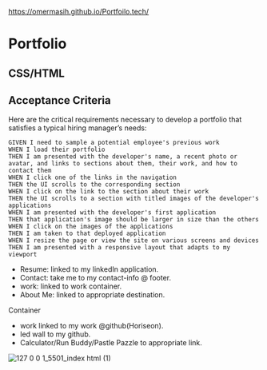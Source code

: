 https://omermasih.github.io/Portfoilo.tech/

# Portfolio

## CSS/HTML

## Acceptance Criteria

Here are the critical requirements necessary to develop a portfolio that satisfies a typical hiring manager’s needs:

```
GIVEN I need to sample a potential employee's previous work
WHEN I load their portfolio
THEN I am presented with the developer's name, a recent photo or avatar, and links to sections about them, their work, and how to contact them
WHEN I click one of the links in the navigation
THEN the UI scrolls to the corresponding section
WHEN I click on the link to the section about their work
THEN the UI scrolls to a section with titled images of the developer's applications
WHEN I am presented with the developer's first application
THEN that application's image should be larger in size than the others
WHEN I click on the images of the applications
THEN I am taken to that deployed application
WHEN I resize the page or view the site on various screens and devices
THEN I am presented with a responsive layout that adapts to my viewport
```

* Resume: linked to my linkedIn application.
* Contact: take me to my contact-info @ footer.
* work: linked to work container.
* About Me: linked to appropriate destination.

Container
* work linked to my work @github(Horiseon).
* led wall to my github.
* Calculator/Run Buddy/Pastle Pazzle to appropriate link.

![127 0 0 1_5501_index html (1)](https://user-images.githubusercontent.com/111917255/210716386-dbcfac0b-d9f4-4def-9a81-7db3db38cab1.png)


